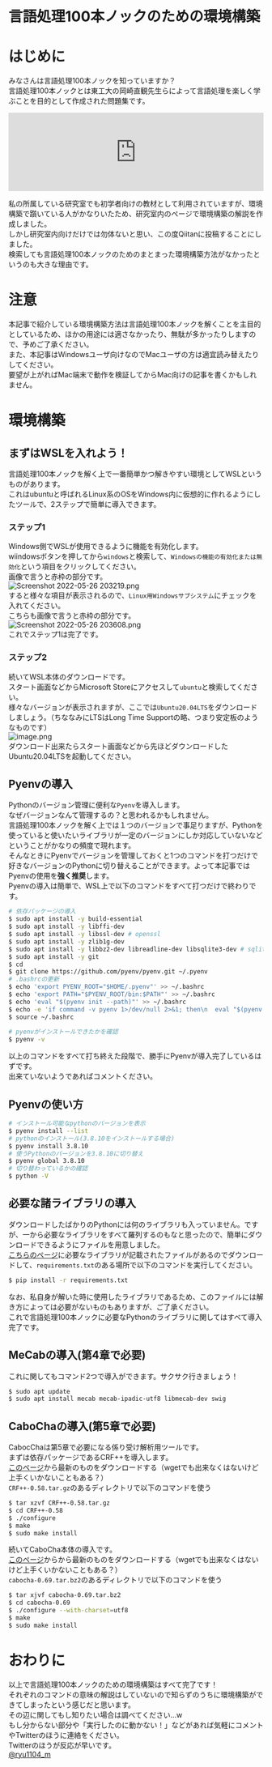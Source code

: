 # 言語処理100本ノックのための環境構築


# はじめに
みなさんは言語処理100本ノックを知っていますか？<br>
言語処理100本ノックとは東工大の岡崎直観先生らによって言語処理を楽しく学ぶことを目的として作成された問題集です。<br>

<iframe class="hatenablogcard" style="width:100%;height:155px;max-width:680px;" title="言語処理100本ノック 2020 (Rev 2) - NLP100 2020" src="https://hatenablog-parts.com/embed?url=https://nlp100.github.io/ja/" width="300" height="150" frameborder="0" scrolling="no"></iframe>

私の所属している研究室でも初学者向けの教材として利用されていますが、環境構築で躓いている人がかなりいたため、研究室内のページで環境構築の解説を作成しました。<br>
しかし研究室内向けだけでは勿体ないと思い、この度Qiitanに投稿することにしました。<br>
検索しても言語処理100本ノックのためのまとまった環境構築方法がなかったというのも大きな理由です。<br>

# 注意
本記事で紹介している環境構築方法は言語処理100本ノックを解くことを主目的としているため、ほかの用途には適さなかったり、無駄が多かったりしますので、予めご了承ください。<br>
また、本記事はWindowsユーザ向けなのでMacユーザの方は適宜読み替えたりしてください。<br>
要望が上がればMac端末で動作を検証してからMac向けの記事を書くかもしれません。<br>

# 環境構築
## まずはWSLを入れよう！
言語処理100本ノックを解く上で一番簡単かつ解きやすい環境としてWSLというものがあります。<br>
これはubuntuと呼ばれるLinux系のOSをWindows内に仮想的に作れるようにしたツールで、2ステップで簡単に導入できます。<br>
### ステップ1
Windows側でWSLが使用できるように機能を有効化します。<br>
wiindowsボタンを押してから`windows`と検索して、`Windowsの機能の有効化または無効化`という項目をクリックしてください。<br>
画像で言うと赤枠の部分です。<br>
![Screenshot 2022-05-26 203219.png](https://qiita-image-store.s3.ap-northeast-1.amazonaws.com/0/842766/dba961af-7bfd-dcd2-920b-6249fe7d5b7b.png)<br>
すると様々な項目が表示されるので、`Linux用Windowsサブシステム`にチェックを入れてください。<br>
こちらも画像で言うと赤枠の部分です。<br>
![Screenshot 2022-05-26 203608.png](https://qiita-image-store.s3.ap-northeast-1.amazonaws.com/0/842766/9d446ff4-3eb7-71ee-5e7d-4b4b54069027.png)<br>
これでステップ1は完了です。<br>

### ステップ2
続いてWSL本体のダウンロードです。<br>
スタート画面などからMicrosoft Storeにアクセスして`ubuntu`と検索してください。<br>
様々なバージョンが表示されますが、ここでは`Ubuntu20.04LTS`をダウンロードしましょう。（ちななみにLTSはLong Time Supportの略、つまり安定板のようなものです）<br>
![image.png](https://qiita-image-store.s3.ap-northeast-1.amazonaws.com/0/842766/55293614-3402-10a2-e5c0-40423295044d.png)<br>
ダウンロード出来たらスタート画面などから先ほどダウンロードしたUbuntu20.04LTSを起動してください。<br>

## Pyenvの導入
Pythonのバージョン管理に便利な`Pyenv`を導入します。<br>
なぜバージョンなんて管理するの？と思われるかもしれません。<br>
言語処理100本ノックを解く上では１つのバージョンで事足りますが、Pythonを使っていると使いたいライブラリが一定のバージョンにしか対応していないなどということがかなりの頻度で現れます。<br>
そんなときにPyenvでバージョンを管理しておくと1つのコマンドを打つだけで好きなバージョンのPythonに切り替えることができます。よって本記事ではPyenvの使用を**強く推奨**します。<br>
Pyenvの導入は簡単で、WSL上で以下のコマンドをすべて打つだけで終わりです。<br>
```bash
# 依存パッケージの導入
$ sudo apt install -y build-essential
$ sudo apt install -y libffi-dev
$ sudo apt install -y libssl-dev # openssl
$ sudo apt install -y zlib1g-dev
$ sudo apt install -y libbz2-dev libreadline-dev libsqlite3-dev # sqlite3, bz2, readline
$ sudo apt install -y git
$ cd
$ git clone https://github.com/pyenv/pyenv.git ~/.pyenv
# .bashrcの更新
$ echo 'export PYENV_ROOT="$HOME/.pyenv"' >> ~/.bashrc
$ echo 'export PATH="$PYENV_ROOT/bin:$PATH"' >> ~/.bashrc
$ echo 'eval "$(pyenv init --path)"' >> ~/.bashrc
$ echo -e 'if command -v pyenv 1>/dev/null 2>&1; then\n  eval "$(pyenv init -)"\nfi' >> ~/.bashrc
$ source ~/.bashrc
 
# pyenvがインストールできたかを確認
$ pyenv -v 
```

以上のコマンドをすべて打ち終えた段階で、勝手にPyenvが導入完了しているはずです。<br>
出来ていないようであればコメントください。<br>

## Pyenvの使い方
```bash
# インストール可能なpythonのバージョンを表示
$ pyenv install --list
# pythonのインストール(3.8.10をインストールする場合)　
$ pyenv install 3.8.10
# 使うPythonのバージョンを3.8.10に切り替え
$ pyenv global 3.8.10
# 切り替わっているかの確認
$ python -V 
```

## 必要な諸ライブラリの導入
ダウンロードしたばかりのPythonには何のライブラリも入っていません。ですが、一から必要なライブラリをすべて羅列するのもなと思ったので、簡単にダウンロードできるようにファイルを用意しました。<br>
[こちらのページ](https://github.com/Ryutaro-A/nlp-nock100-env/tree/main)に必要なライブラリが記載されたファイルがあるのでダウンロードして、`requirements.txt`のある場所で以下のコマンドを実行してください。<br>
```bash
$ pip install -r requirements.txt
```
なお、私自身が解いた時に使用したライブラリであるため、このファイルには解き方によっては必要がないものもありますが、ご了承ください。<br>
これで言語処理100本ノックに必要なPythonのライブラリに関してはすべて導入完了です。<br>

## MeCabの導入(第4章で必要)
これに関してもコマンド2つで導入ができます。サクサク行きましょう！<br>
```bash
$ sudo apt update
$ sudo apt install mecab mecab-ipadic-utf8 libmecab-dev swig
```

## CaboChaの導入(第5章で必要)
CabocChaは第5章で必要になる係り受け解析用ツールです。<br>
まずは依存パッケージであるCRF++を導入します。<br>
[このページ](https://drive.google.com/drive/folders/0B4y35FiV1wh7fngteFhHQUN2Y1B5eUJBNHZUemJYQV9VWlBUb3JlX0xBdWVZTWtSbVBneU0?resourcekey=0-NW5cPRv1Xr2-Vfo_xlDTLQ)から最新のものをダウンロードする（wgetでも出来なくはないけど上手くいかないこともある？）<br>
`CRF++-0.58.tar.gz`のあるディレクトリで以下のコマンドを使う<br>
```bash
$ tar xzvf CRF++-0.58.tar.gz
$ cd CRF++-0.58
$ ./configure
$ make
$ sudo make install
```
続いてCaboCha本体の導入です。<br>
[このページ](https://drive.google.com/drive/folders/0B4y35FiV1wh7cGRCUUJHVTNJRnM?resourcekey=0-ym0BJTHMkjw3y1AEgwwaxA)からから最新のものをダウンロードする（wgetでも出来なくはないけど上手くいかないこともある？）<br>
`cabocha-0.69.tar.bz2`のあるディレクトリで以下のコマンドを使う<br>
```bash
$ tar xjvf cabocha-0.69.tar.bz2
$ cd cabocha-0.69
$ ./configure --with-charset=utf8
$ make
$ sudo make install
```
# おわりに
以上で言語処理100本ノックのための環境構築はすべて完了です！<br>
それぞれのコマンドの意味の解説はしていないので知らずのうちに環境構築ができてしまったという感じだと思います。<br>
その辺に関してもし知りたい場合は調べてください...w<br>
もし分からない部分や「実行したのに動かない！」などがあれば気軽にコメントやTwitterのほうに連絡をください。<br>
Twitterのほうが反応が早いです。<br>
[@ryu1104_m](https://twitter.com/home)



